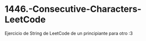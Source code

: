 # 1446.-Consecutive-Characters-LeetCode
Ejercicio de String de LeetCode de un principiante para otro :3
